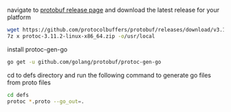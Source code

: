 navigate to [protobuf release page](https://github.com/protocolbuffers/protobuf/releases) and download the latest release for your platform

```bash
wget https://github.com/protocolbuffers/protobuf/releases/download/v3.11.2/protoc-3.11.2-linux-x86_64.zip
7z x protoc-3.11.2-linux-x86_64.zip -o/usr/local
```

install protoc-gen-go

```bash
go get -u github.com/golang/protobuf/protoc-gen-go
```

cd to defs directory and run the following command to generate go files from proto files

```bash
cd defs
protoc *.proto --go_out=.
```